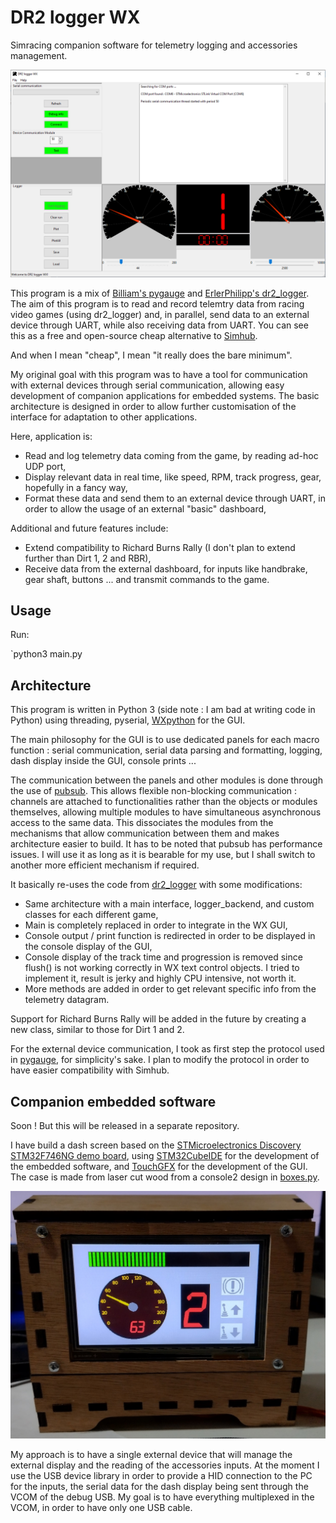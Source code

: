 DR2 logger WX
=============

Simracing companion software for telemetry logging and accessories management.

![Preview of the GUI](/assets/screenshot_gui.PNG)

This program is a mix of [Billiam's pygauge](https://github.com/Billiam/pygauge) and [ErlerPhilipp's dr2_logger](https://github.com/ErlerPhilipp/dr2_logger). The aim of this program is to read and record telemtry data from racing video games (using dr2_logger) and, in parallel, send data to an external device through UART, while also receiving data from UART. You can see this as a free and open-source cheap alternative to [Simhub](https://www.simhubdash.com/).

And when I mean "cheap", I mean "it really does the bare minimum".

My original goal with this program was to have a tool for communication with external devices through serial communication, allowing easy development of companion applications for embedded systems. The basic architecture is designed in order to allow further customisation of the interface for adaptation to other applications.

Here, application is:
- Read and log telemetry data coming from the game, by reading ad-hoc UDP port,
- Display relevant data in real time, like speed, RPM, track progress, gear, hopefully in a fancy way,
- Format these data and send them to an external device through UART, in order to allow the usage of an external "basic" dashboard,

Additional and future features include:
- Extend compatibility to Richard Burns Rally (I don't plan to extend further than Dirt 1, 2 and RBR),
- Receive data from the external dashboard, for inputs like handbrake, gear shaft, buttons ... and transmit commands to the game.

Usage
-----

Run:

`python3 main.py

Architecture
------------

This program is written in Python 3 (side note : I am bad at writing code in Python) using threading, pyserial, [WXpython](https://www.wxpython.org/) for the GUI.

The main philosophy for the GUI is to use dedicated panels for each macro function : serial communication, serial data parsing and formatting, logging, dash display inside the GUI, console prints ...

The communication between the panels and other modules is done through the use of [pubsub](https://wiki.wxpython.org/Controlling%20GUI%20with%20pubsub). This allows flexible non-blocking communication : channels are attached to functionalities rather than the objects or modules themselves, allowing multiple modules to have simultaneous asynchronous access to the same data. This dissociates the modules from the mechanisms that allow communication between them and makes architecture easier to build. It has to be noted that pubsub has performance issues. I will use it as long as it is bearable for my use, but I shall switch to another more efficient mechanism if required.

It basically re-uses the code from [dr2_logger](https://github.com/ErlerPhilipp/dr2_logger) with some modifications:
- Same architecture with a main interface, logger_backend, and custom classes for each different game,
- Main is completely replaced in order to integrate in the WX GUI,
- Console output / print function is redirected in order to be displayed in the console display of the GUI,
- Console display of the track time and progression is removed since flush() is not working correctly in WX text control objects. I tried to implement it, result is jerky and highly CPU intensive, not worth it.
- More methods are added in order to get relevant specific info from the telemetry datagram.

Support for Richard Burns Rally will be added in the future by creating a new class, similar to those for Dirt 1 and 2.

For the external device communication, I took as first step the protocol used in [pygauge](https://github.com/Billiam/pygauge), for simplicity's sake. I plan to modify the protocol in order to have easier compatibility with Simhub.

Companion embedded software
---------------------------

Soon ! But this will be released in a separate repository.

I have build a dash screen based on the [STMicroelectronics Discovery STM32F746NG demo board](https://www.st.com/en/evaluation-tools/32f746gdiscovery.html), using [STM32CubeIDE](https://www.st.com/en/development-tools/stm32cubeide.html) for the development of the embedded software, and [TouchGFX](https://www.st.com/en/development-tools/touchgfxdesigner.html) for the development of the GUI. The case is made from laser cut wood from a console2 design in [boxes.py](https://www.festi.info/boxes.py/?language=en).

![External dashboard](/assets/dash_external.jpg)

My approach is to have a single external device that will manage the external display and the reading of the accessories inputs. At the moment I use the USB device library in order to provide a HID connection to the PC for the inputs, the serial data for the dash display being sent through the VCOM of the debug USB. My goal is to have everything multiplexed in the VCOM, in order to have only one USB cable.

